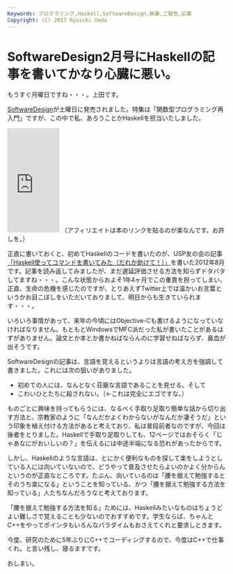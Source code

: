 ```yaml
---
Keywords: プログラミング,Haskell,SoftwareDesign,執筆,ご報告,記事
Copyright: (C) 2017 Ryuichi Ueda
---
```


# SoftwareDesign2月号にHaskellの記事を書いてかなり心臓に悪い。
もうすぐ月曜日ですね・・・。上田です。

<a href="http://gihyo.jp/magazine/SD/archive/2014/201402" target="_blank">SoftwareDesign</a>が土曜日に発売されました。特集は「関数型プログラミング再入門」ですが、この中で私、あろうことかHaskellを担当いたしました。

<!--more-->

<iframe src="http://rcm-fe.amazon-adsystem.com/e/cm?lt1=_blank&bc1=000000&IS2=1&bg1=FFFFFF&fc1=000000&lc1=0000FF&t=ryuichiueda-22&o=9&p=8&l=as4&m=amazon&f=ifr&ref=ss_til&asins=B00HI0SEDK" style="width:120px;height:240px;" scrolling="no" marginwidth="0" marginheight="0" frameborder="0"></iframe>
（アフィリエイトは本のリンクを貼るのが楽なんです。お許しを。）

正直に書いておくと、初めてHaskellのコードを書いたのが、USP友の会の記事<a href="http://www.usptomo.com/?PAGE=20120814HASKELL" target="_blank">「Haskell使ってコマンドを書いてみた（だれか助けて！）」</a>を書いた2012年8月です。記事を読み返してみましたが、まだ遅延評価させる方法を知らずドタバタしてますね・・・。こんな状態からおよそ1年4ヶ月でこの重責を担ってしまい、正直、生命の危機を感じたのですが、とりあえずTwitter上では温かいお言葉というかお目こぼしをいただいておりまして、明日からも生きていられます・・・。

いろいろ事情があって、来年の今頃にはObjective-Cも書けるようになっていなければなりません。もともとWindowsでMFC派だった私が書いたことがあるはずがありません。論文とか本とか書かねばならんのに学習せねばならず、鼻血が出そうです。

SoftwareDesignの記事は、言語を覚えるというよりは言語の考え方を強調して書きました。これには次の狙いがありました。

<ul>
	<li>初めての人には、なんとなく荘厳な言語であることを見せる。そして</li>
	<li>こわいひとたちに殺されない。（←これは完全にエゴですな。）</li>
</ul>

ものごとに興味を持ってもらうには、なるべく手取り足取り簡単な話から切り出す方法と、宗教家のように「なんだかよくわからないがなんだか凄そうだ」という印象を植え付ける方法があると考えており、私は普段前者なのですが、今回は後者をとりました。Haskellで手取り足取りしても、12ページではおそらく「じゃあなにがおいしいの？」を伝えるには中途半端になる恐れがあったからです。

しかし、Haskellのような言語は、とにかく便利なものを探して楽をしようとしている人には向いていないので、どうやって普及させたらよいのかよく分からんというのが正直なところです。たぶん、向いているのは「腰を据えて勉強するとそのうち楽になる」ということを知っている、かつ「腰を据えて勉強する方法を知っている」人たちなんだろうなと考えております。

「腰を据えて勉強する方法を知る」ためには、Haskellみたいなものはちょうどよい難しさで覚えることも少ないのでおすすめです。学生ならば、ちゃんとC++をやってポインタもいろんなパラダイムもおさえてくれと要求しときます。

今度、研究のために5年ぶりにC++でコーディングするので、今度はC++で仕事くれ。と言い残し、寝るますです。


おしまい。
